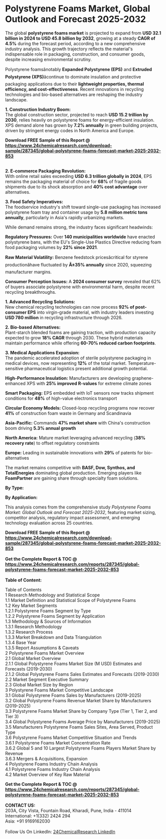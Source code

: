 <h1>Polystyrene Foams Market, Global Outlook and Forecast 2025-2032</h1><p>The global <strong>polystyrene foams market</strong> is projected to expand from <strong>USD 32.1 billion in 2024 to USD 45.8 billion by 2032</strong>, growing at a steady <strong>CAGR of 4.5%</strong> during the forecast period, according to a new comprehensive industry analysis. This growth trajectory reflects the material's indispensable role in packaging, construction, and consumer goods, despite increasing environmental scrutiny.</p><p>Polystyrene foamsânotably <strong>Expanded Polystyrene (EPS)</strong> and <strong>Extruded Polystyrene (XPS)</strong>âcontinue to dominate insulation and protective packaging applications due to their <strong>lightweight properties, thermal efficiency, and cost-effectiveness</strong>. Recent innovations in recycling technologies and bio-based alternatives are reshaping the industry landscape.</p><p><strong>1. Construction Industry Boom:</strong><br>
The global construction sector, projected to reach <strong>USD 15.2 trillion by 2030</strong>, relies heavily on polystyrene foams for energy-efficient insulation. XPS demand alone has grown by <strong>7.2% annually</strong> in green building projects, driven by stringent energy codes in North America and Europe.</p><div><b>Download FREE Sample of this Report @ 
            <a href="https://www.24chemicalresearch.com/download-sample/287345/global-polystyrene-foams-forecast-market-2025-2032-853">
            https://www.24chemicalresearch.com/download-sample/287345/global-polystyrene-foams-forecast-market-2025-2032-853</a></b></div><br><p><strong>2. E-commerce Packaging Revolution:</strong><br>
With online retail sales exceeding <strong>USD 6.3 trillion globally in 2024</strong>, EPS remains the packaging material of choice for <strong>68%</strong> of fragile goods shipments due to its shock absorption and <strong>40% cost advantage</strong> over alternatives.</p><p><strong>3. Food Safety Imperatives:</strong><br>
The foodservice industry's shift toward single-use packaging has increased polystyrene foam tray and container usage by <strong>5.8 million metric tons annually</strong>, particularly in Asia's rapidly urbanizing markets.</p><p>While demand remains strong, the industry faces significant headwinds:</p><p><strong>Regulatory Pressures:</strong> Over <strong>140 municipalities worldwide</strong> have enacted polystyrene bans, with the EU's Single-Use Plastics Directive reducing foam food packaging volumes by <strong>22% since 2021</strong>.</p><p><strong>Raw Material Volatility:</strong> Benzene feedstock pricesâcritical for styrene productionâhave fluctuated by <strong>Â±35% annually</strong> since 2020, squeezing manufacturer margins.</p><p><strong>Consumer Perception Issues:</strong> A <strong>2024 consumer survey</strong> revealed that 62% of buyers associate polystyrene with environmental harm, despite recent recycling breakthroughs.</p><p><strong>1. Advanced Recycling Solutions:</strong><br>
New chemical recycling technologies can now process <strong>92% of post-consumer EPS</strong> into virgin-grade material, with industry leaders investing <strong>USD 780 million</strong> in recycling infrastructure through 2026.</p><p><strong>2. Bio-based Alternatives:</strong><br>
Plant-starch blended foams are gaining traction, with production capacity expected to grow <strong>18% CAGR</strong> through 2030. These hybrid materials maintain performance while offering <strong>60-70% reduced carbon footprints</strong>.</p><p><strong>3. Medical Applications Expansion:</strong><br>
The pandemic accelerated adoption of sterile polystyrene packaging in medical devices, now representing <strong>12%</strong> of the total market. Temperature-sensitive pharmaceutical logistics present additional growth potential.</p><p><strong>High-Performance Insulation:</strong> Manufacturers are developing graphene-enhanced XPS with <strong>25% improved R-values</strong> for extreme climate zones</p><p><strong>Smart Packaging:</strong> EPS embedded with IoT sensors now tracks shipment conditions for <strong>48%</strong> of high-value electronics transport</p><p><strong>Circular Economy Models:</strong> Closed-loop recycling programs now recover <strong>41%</strong> of construction foam waste in Germany and Scandinavia</p><p><strong>Asia-Pacific:</strong> Commands <strong>47% market share</strong> with China's construction boom driving <strong>5.3% annual growth</strong></p><p><strong>North America:</strong> Mature market leveraging advanced recycling (<strong>38% recovery rate</strong>) to offset regulatory constraints</p><p><strong>Europe:</strong> Leading in sustainable innovations with <strong>29%</strong> of patents for bio-alternatives</p><p>The market remains competitive with <strong>BASF, Dow, Synthos, and TotalEnergies</strong> dominating global production. Emerging players like <strong>FoamPartner</strong> are gaining share through specialty foam solutions.</p><p><strong>By Type:</strong></p><p><strong>By Application:</strong></p><p>This analysis comes from the comprehensive study <em>Polystyrene Foams Market: Global Outlook and Forecast 2025-2032</em>, featuring market sizing, competitor analysis, regulatory impact assessment, and emerging technology evaluation across 25 countries.</p><div><b>Download FREE Sample of this Report @ 
            <a href="https://www.24chemicalresearch.com/download-sample/287345/global-polystyrene-foams-forecast-market-2025-2032-853">
            https://www.24chemicalresearch.com/download-sample/287345/global-polystyrene-foams-forecast-market-2025-2032-853</a></b></div><br><div><b>Get the Complete Report & TOC @ 
            <a href="https://www.24chemicalresearch.com/reports/287345/global-polystyrene-foams-forecast-market-2025-2032-853">
            https://www.24chemicalresearch.com/reports/287345/global-polystyrene-foams-forecast-market-2025-2032-853</a></b></div><br>
            <b>Table of Content:</b><p>Table of Contents<br />
1 Research Methodology and Statistical Scope<br />
1.1 Market Definition and Statistical Scope of Polystyrene Foams<br />
1.2 Key Market Segments<br />
1.2.1 Polystyrene Foams Segment by Type<br />
1.2.2 Polystyrene Foams Segment by Application<br />
1.3 Methodology & Sources of Information<br />
1.3.1 Research Methodology<br />
1.3.2 Research Process<br />
1.3.3 Market Breakdown and Data Triangulation<br />
1.3.4 Base Year<br />
1.3.5 Report Assumptions & Caveats<br />
2 Polystyrene Foams Market Overview<br />
2.1 Global Market Overview<br />
2.1.1 Global Polystyrene Foams Market Size (M USD) Estimates and Forecasts (2019-2030)<br />
2.1.2 Global Polystyrene Foams Sales Estimates and Forecasts (2019-2030)<br />
2.2 Market Segment Executive Summary<br />
2.3 Global Market Size by Region<br />
3 Polystyrene Foams Market Competitive Landscape<br />
3.1 Global Polystyrene Foams Sales by Manufacturers (2019-2025)<br />
3.2 Global Polystyrene Foams Revenue Market Share by Manufacturers (2019-2025)<br />
3.3 Polystyrene Foams Market Share by Company Type (Tier 1, Tier 2, and Tier 3)<br />
3.4 Global Polystyrene Foams Average Price by Manufacturers (2019-2025)<br />
3.5 Manufacturers Polystyrene Foams Sales Sites, Area Served, Product Type<br />
3.6 Polystyrene Foams Market Competitive Situation and Trends<br />
3.6.1 Polystyrene Foams Market Concentration Rate<br />
3.6.2 Global 5 and 10 Largest Polystyrene Foams Players Market Share by Revenue<br />
3.6.3 Mergers & Acquisitions, Expansion<br />
4 Polystyrene Foams Industry Chain Analysis<br />
4.1 Polystyrene Foams Industry Chain Analysis<br />
4.2 Market Overview of Key Raw Material</p><div><b>Get the Complete Report & TOC @ 
            <a href="https://www.24chemicalresearch.com/reports/287345/global-polystyrene-foams-forecast-market-2025-2032-853">
            https://www.24chemicalresearch.com/reports/287345/global-polystyrene-foams-forecast-market-2025-2032-853</a></b></div><br><b>CONTACT US:</b><br>
            203A, City Vista, Fountain Road, Kharadi, Pune, India - 411014<br>
            International: +1(332) 2424 294<br>
            Asia: +91 9169162030 <br><br>
            Follow Us On LinkedIn: <a href="https://www.linkedin.com/company/24chemicalresearch/">24ChemicalResearch LinkedIn</a>